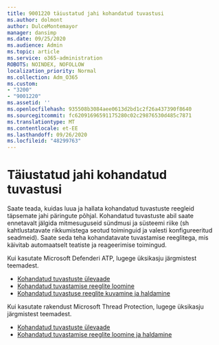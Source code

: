 ```yaml
---
title: 9001220 täiustatud jahi kohandatud tuvastusi
ms.author: dolmont
author: DulceMontemayor
manager: dansimp
ms.date: 09/25/2020
ms.audience: Admin
ms.topic: article
ms.service: o365-administration
ROBOTS: NOINDEX, NOFOLLOW
localization_priority: Normal
ms.collection: Adm_O365
ms.custom:
- "3200"
- "9001220"
ms.assetid: ''
ms.openlocfilehash: 935508b3084aee0613d2bd1c2f26a437390f8640
ms.sourcegitcommit: fc62091696591175280c02c29876530d485c7871
ms.translationtype: MT
ms.contentlocale: et-EE
ms.lasthandoff: 09/26/2020
ms.locfileid: "48299763"
---
```

# <a name="advanced-hunting-custom-detections"></a>Täiustatud jahi kohandatud tuvastusi

Saate teada, kuidas luua ja hallata kohandatud tuvastuste reegleid täpsemate jahi päringute põhjal. Kohandatud tuvastuste abil saate ennetavalt jälgida mitmesuguseid sündmusi ja süsteemi riike (sh kahtlustatavate rikkumistega seotud toiminguid ja valesti konfigureeritud seadmeid). Saate seda teha kohandatavate tuvastamise reeglitega, mis käivitab automaatselt teatiste ja reageerimise toimingud.
  
Kui kasutate Microsoft Defenderi ATP, lugege üksikasju järgmistest teemadest. 
- [Kohandatud tuvastuste ülevaade](https://docs.microsoft.com/windows/security/threat-protection/microsoft-defender-atp/overview-custom-detections)
- [Kohandatud tuvastamise reeglite loomine](https://docs.microsoft.com/windows/security/threat-protection/microsoft-defender-atp/custom-detection-rules)
- [Kohandatud tuvastuse reeglite kuvamine ja haldamine](https://docs.microsoft.com/windows/security/threat-protection/microsoft-defender-atp/custom-detections-manage)

Kui kasutate rakendust Microsoft Thread Protection, lugege üksikasju järgmistest teemadest. 
- [Kohandatud tuvastuste ülevaade](https://docs.microsoft.com/microsoft-365/security/mtp/custom-detections-overview)
- [Kohandatud tuvastamise reeglite loomine ja haldamine](https://docs.microsoft.com/microsoft-365/security/mtp/custom-detection-rules)
